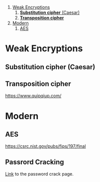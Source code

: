 1. [Weak Encryptions](#Weak%20Encryptions)
	1. [**Substitution cipher** (Caesar)](#**Substitution%20cipher**%20(Caesar))
	1. [**Transposition cipher**](#**Transposition%20cipher**)
1. [Modern](#Modern)
	1. [AES](#AES)
# Weak Encryptions

## **Substitution cipher** (Caesar)

## **Transposition cipher**

https://www.quipqiup.com/

# Modern

## AES

https://csrc.nist.gov/pubs/fips/197/final



## Passrord Cracking 
[Link](Password%20Crack) to the password crack page.